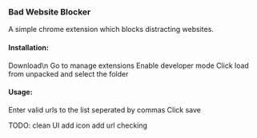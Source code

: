 ### Bad Website Blocker
A simple chrome extension which blocks distracting websites.

#### Installation:
Download\n
Go to manage extensions
Enable developer mode
Click load from unpacked and select the folder

#### Usage:
Enter valid urls to the list seperated by commas
Click save

TODO:
clean UI
add icon
add url checking
